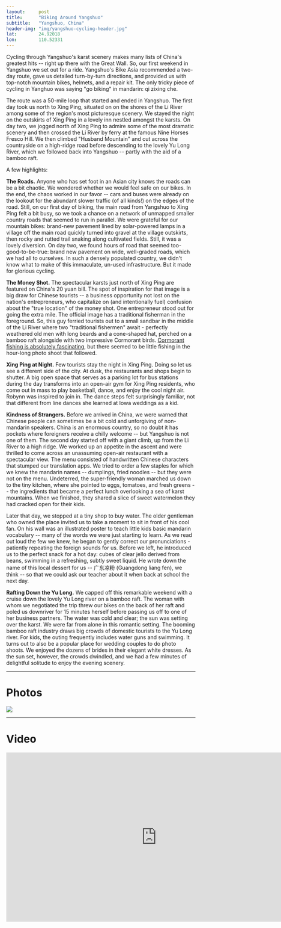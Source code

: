 ```yaml
---
layout: 	post
title:  	"Biking Around Yangshuo"
subtitle:   "Yangshuo, China"
header-img: "img/yangshuo-cycling-header.jpg"
lat: 		24.92018
lon: 		110.52331
---
```


Cycling through Yangshuo's karst scenery makes many lists of China's greatest hits -- right up there with the Great Wall.  So, our first weekend in Yangshuo we set out for a ride. Yangshuo's Bike Asia recommended a two-day route, gave us detailed turn-by-turn directions, and provided us with top-notch mountain bikes, helmets, and a repair kit. The only tricky piece of cycling in Yanghuo was saying "go biking" in mandarin: qi zixing che. 

The route was a 50-mile loop that started and ended in Yangshuo. The first day took us north to Xing Ping, situated on on the shores of the Li River among some of the region's most picturesque scenery. We stayed the night on the outskirts of Xing Ping in a lovely inn nestled amongst the karsts. On day two, we jogged north of Xing Ping to admire some of the most dramatic scenery and then crossed the Li River by ferry at the famous Nine Horses Fresco Hill.  We then climbed "Husband Mountain" and cut across the countryside on a high-ridge road before descending to the lovely Yu Long River, which we followed back into Yangshuo -- partly with the aid of a bamboo raft.

A few highlights:

**The Roads.** Anyone who has set foot in an Asian city knows the roads can be a bit chaotic. We wondered whether we would feel safe on our bikes. In the end, the chaos worked in our favor -- cars and buses were already on the lookout for the abundant slower traffic (of all kinds!) on the edges of the road.  Still, on our first day of biking, the main road from Yangshuo to Xing Ping felt a bit busy, so we took a chance on a network of unmapped smaller country roads that seemed to run in parallel.  We were grateful for our mountain bikes: brand-new pavement lined by solar-powered lamps in a village off the main road quickly turned into gravel at the village outskirts, then rocky and rutted trail snaking along cultivated fields.  Still, it was a lovely diversion.  On day two, we found hours of road that seemed too-good-to-be-true: brand new pavement on wide, well-graded roads, which we had all to ourselves. In such a densely populated country, we didn't know what to make of this immaculate, un-used infrastructure. But it made for glorious cycling. 

**The Money Shot.** The spectacular karsts just north of Xing Ping are featured on China's 20 yuan bill. The spot of inspiration for that image is a big draw for Chinese tourists -- a business opportunity not lost on the nation's entrepreneurs, who capitalize on (and intentionally fuel) confusion about the "true location" of the money shot.  One entrepreneur stood out for going the extra mile.  The official image has a traditional fisherman in the foreground. So, this guy ferried tourists out to a small sandbar in the middle of the Li River where two "traditional fishermen" await - perfectly weathered old men with long beards and a cone-shaped hat, perched on a bamboo raft alongside with two impressive Cormorant birds. [Cormorant fishing is absolutely fascinating](https://en.wikipedia.org/wiki/Cormorant_fishing), but there seemed to be little fishing in the hour-long photo shoot that followed.

**Xing Ping at Night.** Few tourists stay the night in Xing Ping. Doing so let us see a different side of the city. At dusk, the restaurants and shops begin to shutter. A big open space that serves as a parking lot for bus stations during the day transforms into an open-air gym for Xing Ping residents, who come out in mass to play basketball, dance, and enjoy the cool night air. Robynn was inspired to join in. The dance steps felt surprisingly familiar, not that different from line dances she learned at Iowa weddings as a kid.

**Kindness of Strangers.** Before we arrived in China, we were warned that Chinese people can sometimes be a bit cold and unforgiving of non-mandarin speakers.  China is an enormous country, so no doubt it has pockets where foreigners receive a chilly welcome -- but Yangshuo is not one of them.  The second day started off with a giant climb, up from the Li River to a high ridge.  We worked up an appetite in the ascent and were thrilled to come across an unassuming open-air restaurant with a spectacular view. The menu consisted of handwritten Chinese characters that stumped our translation apps. We tried to order a few staples for which we knew the mandarin names -- dumplings, fried noodles -- but they were not on the menu. Undeterred, the super-friendly woman marched us down to the tiny kitchen, where she pointed to eggs, tomatoes, and fresh greens -- the ingredients that became a perfect lunch overlooking a sea of karst mountains. When we finished, they shared a slice of sweet watermelon they had cracked open for their kids. 

Later that day, we stopped at a tiny shop to buy water. The older gentleman who owned the place invited us to take a moment to sit in front of his cool fan. On his wall was an illustrated poster to teach little kids basic mandarin vocabulary -- many of the words we were just starting to learn.  As we read out loud the few we knew, he began to gently correct our pronunciations - patiently repeating the foreign sounds for us.  Before we left, he introduced us to the perfect snack for a hot day: cubes of clear jello derived from beans, swimming in a refreshing, subtly sweet liquid.  He wrote down the name of this local dessert for us --  广东凉粉 (Guangdong liang fen), we think -- so that we could ask our teacher about it when back at school the next day. 

**Rafting Down the Yu Long.** We capped off this remarkable weekend with a cruise down the lovely Yu Long river on a bamboo raft. The woman with whom we negotiated the trip threw our bikes on the back of her raft and poled us downriver for 15 minutes herself before passing us off to one of her business partners. The water was cold and clear; the sun was setting over the karst.  We were far from alone in this romantic setting. The booming bamboo raft industry draws big crowds of domestic tourists to the Yu Long river. For kids, the outing frequently includes water guns and swimming. It turns out to also be a popular place for wedding couples to do photo shoots. We enjoyed the dozens of brides in their elegant white dresses. As the sun set, however, the crowds dwindled, and we had a few minutes of delightful solitude to enjoy the evening scenery.

---

# Photos

<img src="{{ site.baseurl }}/img/yangshuo-cycling-scenery.jpg">

---

# Video

<iframe src="https://player.vimeo.com/video/135539794" width="800" height="450" frameborder="0" webkitallowfullscreen mozallowfullscreen allowfullscreen></iframe>

